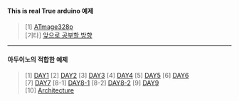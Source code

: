
#### This is real True arduino __예제__
>[1] [ATmage328p](https://github.com/enrhd24/LED_ON/tree/main/ATmage328p)<br>
> [기타] [앞으로 공부할 방향](https://swiftcam.tistory.com/140)<br>
---
#### 아두이노의 적합한 __예제__
>[1] [DAY1](https://github.com/enrhd24/LED_ON/tree/main/arduino/DAY1)
>[2] [DAY2](https://github.com/enrhd24/LED_ON/tree/main/arduino/DAY2)
>[3] [DAY3](https://github.com/enrhd24/LED_ON/tree/main/arduino/DAY3)
>[4] [DAY4](https://github.com/enrhd24/LED_ON/tree/main/arduino/DAY4)
>[5] [DAY5](https://github.com/enrhd24/LED_ON/tree/main/arduino/DAY5)
>[6] [DAY6](https://github.com/enrhd24/LED_ON/tree/main/arduino/DAY6)<br>
>[7] [DAY7](https://github.com/enrhd24/LED_ON/tree/main/arduino/DAY7)
>[8-1] [DAY8-1](https://github.com/enrhd24/LED_ON/tree/main/arduino/DAY8_1)
>[8-2] [DAY8-2](https://github.com/enrhd24/LED_ON/tree/main/arduino/DAY8_2)
>[9] [DAY9](https://github.com/enrhd24/LED_ON/tree/main/arduino/DAY9)<br>
>[10] [Architecture](https://github.com/enrhd24/LED_ON/tree/main/Architecture)


